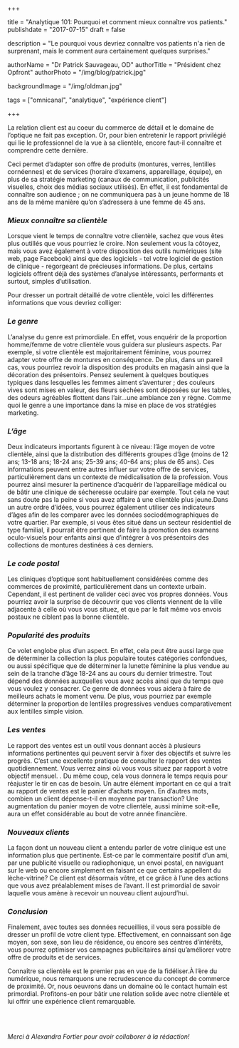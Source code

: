 +++

title = "Analytique 101: Pourquoi et comment mieux connaître vos patients."
publishdate = "2017-07-15"
draft = false

description = "Le pourquoi vous devriez connaître vos patients n'a rien de surprenant, mais le comment aura certainement quelques surprises."

authorName = "Dr Patrick Sauvageau, OD"
authorTitle = "Président chez Opfront"
authorPhoto = "/img/blog/patrick.jpg"

backgroundImage = "/img/oldman.jpg"

tags = ["omnicanal", "analytique", "expérience client"]

+++

La relation client est au coeur du commerce de détail et le domaine de l’optique ne fait pas exception. Or, pour bien entretenir le rapport privilégié qui lie le professionnel de la vue à sa clientèle, encore faut-il connaître et comprendre cette dernière.

Ceci permet d’adapter son offre de produits (montures, verres, lentilles cornéennes) et de services (horaire d’examens, appareillage, équipe), en plus de sa stratégie marketing (canaux de communication, publicités visuelles, choix des médias sociaux utilisés).
En effet, il est fondamental de connaître son audience ; on ne communiquera pas à un jeune homme de 18 ans de la même manière qu’on s’adressera à une femme de 45 ans.

### *Mieux connaître sa clientèle*

Lorsque vient le temps de connaître votre clientèle, sachez que vous êtes plus outillés que vous pourriez le croire. Non seulement vous la côtoyez, mais vous avez également à votre disposition des outils numériques (site web, page Facebook) ainsi que des logiciels - tel votre logiciel de gestion de clinique - regorgeant de précieuses informations. De plus, certains logiciels offrent déjà des systèmes d’analyse intéressants, performants et surtout, simples d’utilisation.

Pour dresser un portrait détaillé de votre clientèle, voici les différentes informations que vous devriez colliger:

### *Le genre*

L’analyse du genre est primordiale. En effet, vous enquérir de la proportion homme/femme de votre clientèle vous guidera sur plusieurs aspects. Par exemple, si votre clientèle est majoritairement féminine, vous pourrez adapter votre offre de montures en conséquence. De plus, dans un pareil cas, vous pourriez revoir la disposition des produits en magasin ainsi que la décoration des présentoirs. Pensez seulement à quelques boutiques typiques dans lesquelles les femmes aiment s’aventurer ; des couleurs vives sont mises en valeur, des fleurs séchées sont déposées sur les tables, des odeurs agréables flottent dans l’air…une ambiance zen y règne. Comme quoi le genre a une importance dans la mise en place de vos stratégies marketing.

### *L’âge*

Deux indicateurs importants figurent à ce niveau: l’âge moyen de votre clientèle, ainsi que la distribution des différents groupes d’âge (moins de 12 ans; 13-18 ans; 18-24 ans; 25-39 ans; 40-64 ans; plus de 65 ans). Ces informations peuvent entre autres influer sur votre offre de services, particulièrement dans un contexte de médicalisation de la profession. Vous pourrez ainsi mesurer la pertinence d’acquérir de l’appareillage médical ou de bâtir une clinique de sécheresse oculaire par exemple. Tout cela ne vaut sans doute pas la peine si vous avez affaire à une clientèle plus jeune.Dans un autre ordre d’idées, vous pourrez également utiliser ces indicateurs d’âges afin de les comparer avec les données sociodémographiques de votre quartier.
Par exemple, si vous êtes situé dans un secteur résidentiel de type familial, il pourrait être pertinent de faire la promotion des examens oculo-visuels pour enfants ainsi que d’intégrer à vos présentoirs des collections de montures destinées à ces derniers.

### *Le code postal*

Les cliniques d’optique sont habituellement considérées comme des commerces de proximité, particulièrement dans un contexte urbain. Cependant, il est pertinent de valider ceci avec vos propres données. Vous pourriez avoir la surprise de découvrir que vos clients viennent de la ville adjacente à celle où vous vous situez, et que par le fait même vos envois postaux ne ciblent pas la bonne clientèle.

### *Popularité des produits*

Ce volet englobe plus d’un aspect. En effet, cela peut être aussi large que de déterminer la collection la plus populaire toutes catégories confondues, ou aussi spécifique que de déterminer la lunette féminine la plus vendue au sein de la tranche d’âge 18-24 ans au cours du dernier trimestre. Tout dépend des données auxquelles vous avez accès ainsi que du temps que vous voulez y consacrer.
Ce genre de données vous aidera à faire de meilleurs achats le moment venu. De plus, vous pourriez par exemple  déterminer la proportion de lentilles progressives vendues comparativement aux lentilles simple vision.

### *Les ventes*

Le rapport des ventes est un outil vous donnant accès à plusieurs informations pertinentes qui peuvent servir à fixer des objectifs et suivre les progrès. C’est une excellente pratique de consulter le rapport des ventes quotidiennement. Vous verrez ainsi où vous vous situez par rapport à votre objectif mensuel. . Du même coup, cela vous donnera le temps requis pour réajuster le tir en cas de besoin.
Un autre élément important en ce qui a trait au rapport de ventes est le panier d’achats moyen. En d’autres mots, combien un client dépense-t-il en moyenne par transaction? Une augmentation du panier moyen de votre clientèle, aussi minime soit-elle, aura un effet considérable au bout de votre année financière.  

### *Nouveaux clients*

La façon dont un nouveau client a entendu parler de votre clinique est une information plus que pertinente. Est-ce par le commentaire positif d’un ami, par une publicité visuelle ou radiophonique, un envoi postal, en naviguant sur le web ou encore simplement en faisant ce que certains appellent du lèche-vitrine?
Ce client est désormais vôtre, et ce grâce à l’une des actions que vous avez préalablement mises de l’avant. Il est primordial de savoir laquelle vous amène à recevoir un nouveau client aujourd’hui.

### *Conclusion*

Finalement, avec toutes ses données recueillies, il vous sera possible de dresser un profil de votre client type. Effectivement, en connaissant son âge moyen, son sexe, son lieu de résidence, ou encore ses centres d’intérêts, vous pourrez optimiser vos campagnes publicitaires ainsi qu’améliorer votre offre de produits et de services.

Connaître sa clientèle est le premier pas en vue de la fidéliser.À l’ère du numérique, nous remarquons une recrudescence du concept de commerce de proximité. Or, nous oeuvrons dans un domaine où le contact humain est primordial. Profitons-en pour bâtir une relation solide avec notre clientèle et lui offrir une expérience client remarquable.

<br>
<br>

*Merci à Alexandra Fortier pour avoir collaborer à la rédaction!*
